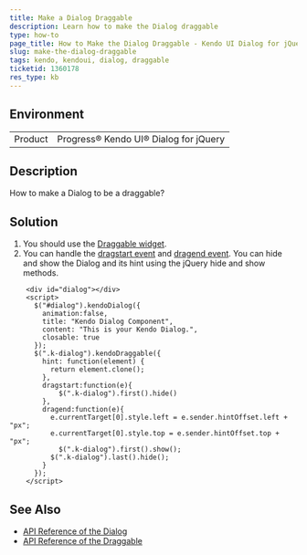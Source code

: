 ```yaml
---
title: Make a Dialog Draggable
description: Learn how to make the Dialog draggable
type: how-to
page_title: How to Make the Dialog Draggable - Kendo UI Dialog for jQuery
slug: make-the-dialog-draggable
tags: kendo, kendoui, dialog, draggable
ticketid: 1360178
res_type: kb
---
```


## Environment

<table>
 <tr>
  <td>Product</td>
  <td>Progress® Kendo UI® Dialog for jQuery</td>
  </tr>
</table>

## Description

How to make a Dialog to be a draggable?

## Solution

1. You should use the [Draggable widget](api/javascript/ui/draggable).
1. You can handle the [dragstart event](api/javascript/ui/draggable/events/dragstart) and [dragend event](api/javascript/ui/draggable/events/dragend). You can hide and show the Dialog and its hint using the jQuery hide and show methods.

```dojo
    <div id="dialog"></div>
    <script>
      $("#dialog").kendoDialog({
        animation:false,
        title: "Kendo Dialog Component",
        content: "This is your Kendo Dialog.",
        closable: true
      });
      $(".k-dialog").kendoDraggable({
        hint: function(element) {
          return element.clone();
        },
        dragstart:function(e){
        	$(".k-dialog").first().hide()
        },
        dragend:function(e){
          e.currentTarget[0].style.left = e.sender.hintOffset.left + "px";
          e.currentTarget[0].style.top = e.sender.hintOffset.top + "px";
        	$(".k-dialog").first().show();
          $(".k-dialog").last().hide();
        }
      });
    </script>
```

## See Also

- [API Reference of the Dialog](api/javascript/ui/dialog)
- [API Reference of the Draggable](api/javascript/ui/draggable)
